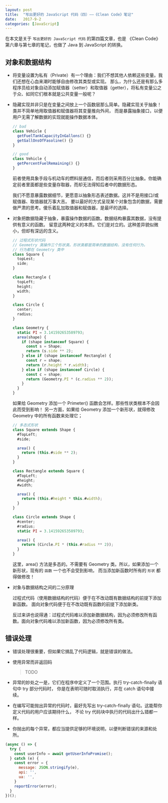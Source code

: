 ```yaml
---
layout: post
title:  "写出更好的 JavaScript 代码（四）——《Clean Code》笔记"
date:   2017-9-2
categories: [JavaScript]
---
```


在本文是关于 `写出更好的 JavaScript 代码` 的第四篇文章，也是 《Clean Code》第六章与第七章的笔记，也做了 Java 到 JavaScript 的转换。

## 对象和数据结构

- 将变量设置为私有（Private）有一个理由：我们不想其他人依赖这些变量。我们还想在心血来潮时能够自由修改其类型或实现。
那么，为什么还是有那么多程序员给对象自动添加赋值器（setter）和取值器（getter），将私有变量公之于众、如同它们根本就是公共变量一般呢？

- 隐藏实现并非只是在变量之间放上一个函数层那么简单。隐藏实现关乎抽象！类并不简单地用取值器和赋值器将其变量推向外间，
而是暴露抽象接口，以便用户无需了解数据的实现就能操作数据本体。

  ```js
  // bad
  class Vehicle {
    getFuelTankCapacityInGallons() {}
    getGallOnsOfFasoline() {}
  }

  // good
  class Vehicle {
    getPercentFuelRemaining() {}
  }
  ```

  前者使用具象手段与机动车的燃料层通信，而后者则采用百分比抽象。你能确定前者里面都是些变量存取器，而却无法得知后者中的数据形态。

  我们不愿意暴露数据细节，更愿意以抽象形态表述数据。这并不是用接口/或赋值器、取值器就万事大吉。
  要以最好的方式呈现某个对象包含的数据，需要做严肃的思考。傻乐着乱加取值器和赋值器，是最坏的选择。


- 对象把数据隐藏于抽象，暴露操作数据的函数。数据结构暴露其数据，没有提供有意义的函数。
留意这两种定义的本质。它们是对立的。这种差异貌似微小，但却有深远的含义。

  ```js
  // 过程式形状代码
  // Geometry 类操作三个形状类。形状类都是简单的数据结构，没有任何行为。
  // 行为都在 Geometry 类中
  class Square {
    topLest;
    side;
  }

  class Rectangle {
    topLeft;
    height;
    width;
  }

  class Circle {
    center;
    radius;
  }

  class Geometry {
    static PI = 3.141592653589793;
    area(shape) {
      if (shape instanceof Square) {
        const s = Shape;
        return (s.side ** 2);
      } else if (shape instanceof Rectangle) {
        const r = shape;
        return (r.height * r.width);
      } else if (shape instanceof Circle) {
        const c = shape;
        return (Geometry.PI * (c.radius ** 2));
      }
    }
  }
  ```

  如果给 Geometry 添加一个 Primeter() 函数会怎样。那些性状类根本不会因此而受到影响！
  另一方面，如果给 Geometry 添加一个新形状，就得修改 Geometry 中的所有函数来处理它；

  ```js
  // 多态式形状
  class Square extends Shape {
    #TopLeft;
    #side;

    area() {
      return (this.#side ** 2);
    }
  }

  class Rectangle extends Square {
    #TopLeft;
    #height;
    #width;

    area() {
      return (this.#height * this.#width);
    }
  }

  class Circle extends Shape {
    #center;
    #radius;
    static PI = 3.141592653589793;

    area() {
      return (Circle.PI * (this.#radius ** 2));
    }
  }
  ```

  这里，area() 方法是多态的。不需要有 Geometry 类。所以，如果添加一个新形状，现有的 `函数` 一个也不会受到影响，
  而当添加新函数时所有的 `形状` 都得做修改！

- 对象与数据结构之间的二分原理

  过程式代码（使用数据结构的代码）便于在不改动既有数据结构的前提下添加新函数。
  面向对象代码便于在不改动既有函数的前提下添加新类。

  反过来讲也说得通：过程式代码难以添加新数据结构，因为必须修改所有函数。面向对象代码难以添加新函数，因为必须修改所有类。

## 错误处理

- 错误处理很重要，但如果它搞乱了代码逻辑，就是错误的做法。

- 使用异常而非返回码

  > TODO

- 异常的妙处之一是，它们在程序中定义了一个范围。执行 try-catch-finally 语句中 try 部分代码时，
你是在表明可随时取消执行，并在 catch 语句中接续。

- 在编写可能抛出异常的代码时，最好先写出 try-catch-finally 语句。这能帮你定义代码的用户应该期待什么，
不论 try 代码块中执行的代码出什么错都一样。

- 你抛出的每个异常，都应当提供足够的环境说明，以便判断错误的来源和处所。

```js
(async () => {
  try {
    const userInfo = await getUserInfoPromise();
  } catch (e) {
    const error = {
      message: JSON.stringify(e),
      api: '',
      ua: '',
    }
    reportError(error);
  }
})();
```
